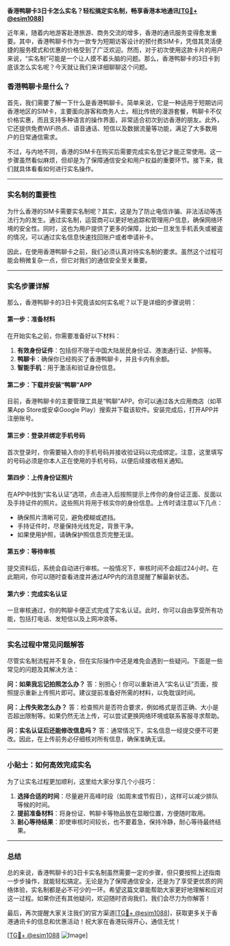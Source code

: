 **香港鸭聊卡3日卡怎么实名？轻松搞定实名制，畅享香港本地通讯[[TG💪+ @esim1088](https://t.me/s/esim1088)]**

近年来，随着内地游客赴港旅游、商务交流的增多，香港的通讯服务变得愈发重要。其中，香港鸭聊卡作为一款专为短期访客设计的预付费SIM卡，凭借其灵活便捷的服务模式和优惠的价格受到了广泛欢迎。然而，对于初次使用这款卡片的用户来说，“实名制”可能是一个让人摸不着头脑的问题。那么，香港鸭聊卡的3日卡到底该怎么实名呢？今天就让我们来详细聊聊这个问题。

### 香港鸭聊卡是什么？

首先，我们需要了解一下什么是香港鸭聊卡。简单来说，它是一种适用于短期访问香港地区的SIM卡，主要面向游客和商务人士。相比传统的漫游套餐，鸭聊卡不仅价格实惠，而且支持多种语言的操作界面，非常适合初次到访香港的朋友。此外，它还提供免费WiFi热点、语音通话、短信以及数据流量等功能，满足了大多数用户的日常通信需求。

不过，与内地不同，香港的SIM卡在购买后需要完成实名登记才能正常使用。这一步骤虽然看似麻烦，但却是为了保障通信安全和用户权益的重要环节。接下来，我们就具体看看如何进行实名操作。

---

### 实名制的重要性

为什么香港的SIM卡需要实名制呢？其实，这是为了防止电信诈骗、非法活动等违法行为的发生。通过实名制，运营商可以更好地追踪和管理用户信息，确保网络环境的安全性。同时，这也为用户提供了更多的保障，比如一旦发生手机丢失或被盗的情况，可以通过实名信息快速找回账户或者申请补卡。

因此，在使用香港鸭聊卡之前，我们必须认真对待实名制的要求。虽然这个过程可能会稍微复杂一点，但它对我们的通信安全至关重要。

---

### 实名步骤详解

那么，香港鸭聊卡的3日卡究竟该如何实名呢？以下是详细的步骤说明：

#### 第一步：准备材料
在开始实名之前，你需要准备好以下材料：
1. **有效身份证件**：包括但不限于中国大陆居民身份证、港澳通行证、护照等。
2. **鸭聊卡**：确保你已经购买了香港鸭聊卡，并且卡内有余额。
3. **智能手机**：用于激活和验证身份信息。

#### 第二步：下载并安装“鸭聊”APP
目前，香港鸭聊卡的主要管理工具是“鸭聊”APP。你可以通过各大应用商店（如苹果App Store或安卓Google Play）搜索并下载该软件。安装完成后，打开APP并注册账号。

#### 第三步：登录并绑定手机号码
首次登录时，你需要输入你的手机号码并接收验证码以完成绑定。注意，这里填写的号码必须是你本人正在使用的手机号码，以便后续接收相关通知。

#### 第四步：上传身份证照片
在APP中找到“实名认证”选项，点击进入后按照提示上传你的身份证正面、反面以及手持证件的照片。这些照片将用于核实你的身份信息。上传时请注意以下几点：
- 确保照片清晰可见，避免模糊或遮挡。
- 手持证件时，尽量保持光线充足，背景干净。
- 如果使用护照，请确保护照信息页完整无误。

#### 第五步：等待审核
提交资料后，系统会自动进行审核。一般情况下，审核时间不会超过24小时。在此期间，你可以随时查看进度并通过APP内的消息提醒了解最新状态。

#### 第六步：完成实名认证
一旦审核通过，你的鸭聊卡便正式完成了实名认证。此时，你可以自由享受所有功能，包括打电话、发短信以及上网冲浪等。

---

### 实名过程中常见问题解答

尽管实名制流程并不复杂，但在实际操作中还是难免会遇到一些疑问。下面是一些常见的问题及其解决方法：

**问：如果我忘记拍照怎么办？**
答：别担心！你可以重新进入“实名认证”页面，按照提示重新上传照片即可。建议提前准备好所需的材料，以免耽误时间。

**问：上传失败怎么办？**
答：检查照片是否符合要求，例如格式是否正确、大小是否超出限制等。如果仍然无法上传，可以尝试更换网络环境或联系客服寻求帮助。

**问：实名认证后还能修改信息吗？**
答：通常情况下，实名信息一经提交便不可更改。因此，在上传前务必仔细核对所有信息，确保准确无误。

---

### 小贴士：如何高效完成实名

为了让实名过程更加顺利，这里给大家分享几个小技巧：
1. **选择合适的时间**：尽量避开高峰时段（如周末或节假日），这样可以减少排队等候的时间。
2. **提前准备材料**：将身份证、鸭聊卡等物品放在显眼位置，方便随时取用。
3. **耐心等待结果**：即使审核时间较长，也不要着急，保持冷静，耐心等待最终结果。

---

### 总结

总的来说，香港鸭聊卡的3日卡实名制虽然需要一定的步骤，但只要按照上述指南一步步操作，就能轻松搞定。无论是为了保障通信安全，还是为了享受更优质的网络体验，实名制都是必不可少的一环。希望这篇文章能帮助大家更好地理解和应对这一过程。如果你还有其他疑问，欢迎随时咨询我们，我们会尽力为你解答！

最后，再次提醒大家关注我们的官方渠道[[TG💪+ @esim1088](https://t.me/s/esim1088)]，获取更多关于香港通讯卡的信息和优惠活动！祝大家在香港玩得开心，通信无忧！

[[TG💪+ @esim1088](https://t.me/s/esim1088) ![Image](https://i.postimg.cc/4NQfJmqS/Snipaste-2025-05-13-00-14-12.png)]